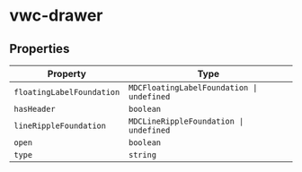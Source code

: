 # vwc-drawer

## Properties

| Property                  | Type                                      |
|---------------------------|-------------------------------------------|
| `floatingLabelFoundation` | `MDCFloatingLabelFoundation \| undefined` |
| `hasHeader`               | `boolean`                                 |
| `lineRippleFoundation`    | `MDCLineRippleFoundation \| undefined`    |
| `open`                    | `boolean`                                 |
| `type`                    | `string`                                  |

